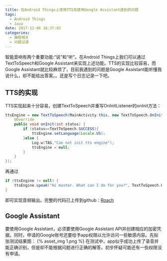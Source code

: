 ```yaml
---
title: 在Android Things上使用TTS及使用Google Assistant遇到的问题
tags:
  - Android Things
  - Java
date: 2017-12-06 16:37:03
categories: 
  - 编程相关
  - 问题记录
---
```

  智能音响有两个重要功能:“说”和“听”。在Android Things上我们可以通过TextToSpeech和Google Assistant来实现上述功能。TTS的实现比较容易，而Google Assistant就比较麻烦了，目前我遇到的问题是Google Assistant能听懂我说什么，却不能给出答案。。还是写个日志记录一下吧。
<!--more-->
## TTS的实现
  TTS实现起来十分容易，创建TextToSpeech并重写OnInitListener的onInit方法：
```java
ttsEngine = new TextToSpeech(MainActivity.this, new TextToSpeech.OnInitListener() {
    @Override
    public void onInit(int status) {
        if (status==TextToSpeech.SUCCESS){
            ttsEngine.setLanguage(Locale.US);
        }else {
            Log.w(TAG,"Can not init tts engine");
            ttsEngine = null;
        }
    }
});
```
再通过
```java
if (ttsEngine != null) {
    ttsEngine.speak("Hi master. What can I do for you?", TextToSpeech.QUEUE_ADD, null, "UTTERANCE_ID");
}
```
即可实现音频输出。完整的代码已上传到github：[Roach](https://github.com/codingspirit/Android_Things_TTS)
## Google Assistant
  要使用Google Assistant，必须要使用Google Assistant API并创建相应的加密凭据。同时，申请的Google账号还要给予app权限以允许访问一些敏感内容。先贴张测试结果图：
{% asset_img 1.png %}
在测试中，app似乎成功上传了录音并能正确识别，但是却不能根据问题进行正确的解答，初步怀疑可能还有一些权限没有申请。
